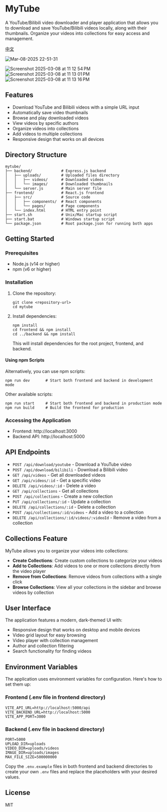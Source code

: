 # MyTube

A YouTube/Bilibili video downloader and player application that allows you to download and save YouTube/Bilibili videos locally, along with their thumbnails. Organize your videos into collections for easy access and management.

[中文](README-zh.md)

![Mar-08-2025 22-51-31](https://github.com/user-attachments/assets/1ca764ce-2787-4611-a5b6-a5f70413ea52)

![Screenshot 2025-03-08 at 11 12 54 PM](https://github.com/user-attachments/assets/434adbdf-4b08-4641-86e3-c43c1592aea6)
![Screenshot 2025-03-08 at 11 13 01 PM](https://github.com/user-attachments/assets/2b38a711-da32-4fc5-baa5-be66e3b8dcfa)
![Screenshot 2025-03-08 at 11 13 16 PM](https://github.com/user-attachments/assets/7d010b67-6dac-45db-82d2-b9620915e2e2)

## Features

- Download YouTube and Bilibili videos with a simple URL input
- Automatically save video thumbnails
- Browse and play downloaded videos
- View videos by specific authors
- Organize videos into collections
- Add videos to multiple collections
- Responsive design that works on all devices

## Directory Structure

```
mytube/
├── backend/             # Express.js backend
│   ├── uploads/         # Uploaded files directory
│   │   ├── videos/      # Downloaded videos
│   │   └── images/      # Downloaded thumbnails
│   └── server.js        # Main server file
├── frontend/            # React.js frontend
│   ├── src/             # Source code
│   │   ├── components/  # React components
│   │   └── pages/       # Page components
│   └── index.html       # HTML entry point
├── start.sh             # Unix/Mac startup script
├── start.bat            # Windows startup script
└── package.json         # Root package.json for running both apps
```

## Getting Started

### Prerequisites

- Node.js (v14 or higher)
- npm (v6 or higher)

### Installation

1. Clone the repository:

   ```
   git clone <repository-url>
   cd mytube
   ```

2. Install dependencies:

   ```
   npm install
   cd frontend && npm install
   cd ../backend && npm install
   ```

   This will install dependencies for the root project, frontend, and backend.

#### Using npm Scripts

Alternatively, you can use npm scripts:

```
npm run dev       # Start both frontend and backend in development mode
```

Other available scripts:

```
npm run start     # Start both frontend and backend in production mode
npm run build     # Build the frontend for production
```

### Accessing the Application

- Frontend: http://localhost:3000
- Backend API: http://localhost:5000

## API Endpoints

- `POST /api/download/youtube` - Download a YouTube video
- `POST /api/download/bilibili` - Download a Bilibili video
- `GET /api/videos` - Get all downloaded videos
- `GET /api/videos/:id` - Get a specific video
- `DELETE /api/videos/:id` - Delete a video
- `GET /api/collections` - Get all collections
- `POST /api/collections` - Create a new collection
- `PUT /api/collections/:id` - Update a collection
- `DELETE /api/collections/:id` - Delete a collection
- `POST /api/collections/:id/videos` - Add a video to a collection
- `DELETE /api/collections/:id/videos/:videoId` - Remove a video from a collection

## Collections Feature

MyTube allows you to organize your videos into collections:

- **Create Collections**: Create custom collections to categorize your videos
- **Add to Collections**: Add videos to one or more collections directly from the video player
- **Remove from Collections**: Remove videos from collections with a single click
- **Browse Collections**: View all your collections in the sidebar and browse videos by collection

## User Interface

The application features a modern, dark-themed UI with:

- Responsive design that works on desktop and mobile devices
- Video grid layout for easy browsing
- Video player with collection management
- Author and collection filtering
- Search functionality for finding videos

## Environment Variables

The application uses environment variables for configuration. Here's how to set them up:

### Frontend (.env file in frontend directory)

```
VITE_API_URL=http://localhost:5000/api
VITE_BACKEND_URL=http://localhost:5000
VITE_APP_PORT=3000
```

### Backend (.env file in backend directory)

```
PORT=5000
UPLOAD_DIR=uploads
VIDEO_DIR=uploads/videos
IMAGE_DIR=uploads/images
MAX_FILE_SIZE=500000000
```

Copy the `.env.example` files in both frontend and backend directories to create your own `.env` files and replace the placeholders with your desired values.

## License

MIT
